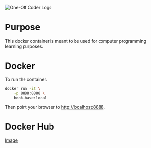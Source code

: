 ![One-Off Coder Logo](../logo.png "One-Off Coder")

# Purpose

This docker container is meant to be used for computer programming learning purposes.

# Docker

To run the container.

```bash
docker run -it \
    -p 8888:8888 \
    book-base:local
```

Then point your browser to [http://localhost:8888](http://localhost:8888).

# Docker Hub

[Image](https://hub.docker.com/r/oneoffcoder/book-base)
